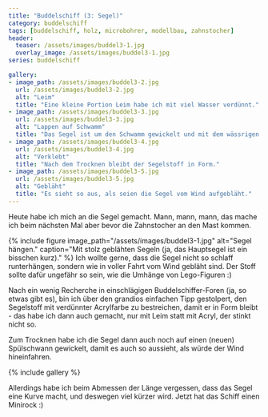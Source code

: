 ```yaml
---
title: "Buddelschiff (3: Segel)"
category: buddelschiff
tags: [buddelschiff, holz, microbohrer, modellbau, zahnstocher]
header:
  teaser: /assets/images/buddel3-1.jpg
  overlay_image: /assets/images/buddel3-1.jpg
series: buddelschiff

gallery:
- image_path: /assets/images/buddel3-2.jpg
  url: /assets/images/buddel3-2.jpg
  alt: "Leim"
  title: "Eine kleine Portion Leim habe ich mit viel Wasser verdünnt."
- image_path: /assets/images/buddel3-3.jpg
  url: /assets/images/buddel3-3.jpg
  alt: "Lappen auf Schwamm"
  title: "Das Segel ist um den Schwamm gewickelt und mit dem wässrigen Leim bestrichen. Die Fäden gehen _durch_ den Klüverbaum :)"
- image_path: /assets/images/buddel3-4.jpg
  url: /assets/images/buddel3-4.jpg
  alt: "Verklebt"
  title: "Nach dem Trocknen bleibt der Segelstoff in Form."
- image_path: /assets/images/buddel3-5.jpg
  url: /assets/images/buddel3-5.jpg
  alt: "Gebläht"
  title: "Es sieht so aus, als seien die Segel vom Wind aufgebläht."
---
```

Heute habe ich mich an die Segel gemacht.
Mann, mann, mann, das mache ich beim nächsten Mal aber bevor die Zahnstocher an den Mast kommen.

{% include figure image_path="/assets/images/buddel3-1.jpg" alt="Segel hängen." caption="Mit stolz geblähten Segeln (ja, das Hauptsegel ist ein bisschen kurz)." %}
Ich wollte gerne, dass die Segel nicht so schlaff runterhängen, sondern wie in voller Fahrt vom Wind gebläht sind.  Der Stoff sollte dafür ungefähr so sein, wie die Umhänge von Lego-Figuren :)

Nach ein wenig Recherche in einschlägigen Buddelschiffer-Foren (ja, so etwas gibt es), bin ich über den grandios einfachen Tipp gestolpert, den Segelstoff mit verdünnter Acrylfarbe zu bestreichen, damit er in Form bleibt - das habe ich dann auch gemacht, nur mit Leim statt mit Acryl, der stinkt nicht so.

Zum Trocknen habe ich die Segel dann auch noch auf einen (neuen) Spülschwann gewickelt, damit es auch so aussieht, als würde der Wind hineinfahren.

{% include gallery %}

Allerdings habe ich beim Abmessen der Länge vergessen, dass das Segel eine Kurve macht, und deswegen viel kürzer wird. Jetzt hat das Schiff einen Minirock :)
